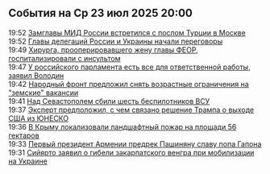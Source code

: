 <h2>События на Ср 23 июл 2025 20:00</h2><!--2025-07-23 19:52:53-->
<div class="rssn">
  <div><span class="smaller gray hspace">19:52</span> <a class="nodecor" href="https://ria.ru/20250723/mid-2030960570.html">Замглавы МИД России встретился с послом Турции в Москве</a></div>
</div>
<div class="rssn">
  <div><span class="smaller gray hspace">19:52</span> <a class="nodecor" href="https://ria.ru/20250723/vstrecha-2030960483.html">Главы делегаций России и Украины начали переговоры</a></div>
</div>
<div class="rssn">
  <div><span class="smaller gray hspace">19:49</span> <a class="nodecor" href="https://ria.ru/20250723/khirurg-2030959296.html">Хирурга, прооперировавшего жену главы ФЕОР, госпитализировали с инсультом</a></div>
</div>
<div class="rssn">
  <div><span class="smaller gray hspace">19:47</span> <a class="nodecor" href="https://ria.ru/20250723/volodin-2030958521.html">У российского парламента есть все для ответственной работы, заявил Володин</a></div>
</div>
<div class="rssn">
  <div><span class="smaller gray hspace">19:42</span> <a class="nodecor" href="https://ria.ru/20250723/vakansii-2030957204.html">Народный фронт предложил снять возрастные ограничения на "земские" вакансии</a></div>
</div>
<div class="rssn">
  <div><span class="smaller gray hspace">19:41</span> <a class="nodecor" href="https://ria.ru/20250723/bpla-2030957099.html">Над Севастополем сбили шесть беспилотников ВСУ</a></div>
</div>
<div class="rssn">
  <div><span class="smaller gray hspace">19:37</span> <a class="nodecor" href="https://ria.ru/20250723/ssha-2030956357.html">Эксперт предположил, с чем связано решение Трампа о выходе США из ЮНЕСКО</a></div>
</div>
<div class="rssn">
  <div><span class="smaller gray hspace">19:36</span> <a class="nodecor" href="https://ria.ru/20250723/krym-2030956234.html">В Крыму локализовали ландшафтный пожар на площади 56 гектаров</a></div>
</div>
<div class="rssn">
  <div><span class="smaller gray hspace">19:33</span> <a class="nodecor" href="https://ria.ru/20250723/slava-2030954890.html">Первый президент Армении предрек Пашиняну славу попа Гапона</a></div>
</div>
<div class="rssn">
  <div><span class="smaller gray hspace">19:31</span> <a class="nodecor" href="https://ria.ru/20250723/sijjarto-2030954452.html">Сийярто заявил о гибели закарпатского венгра при мобилизации на Украине</a></div>
</div>